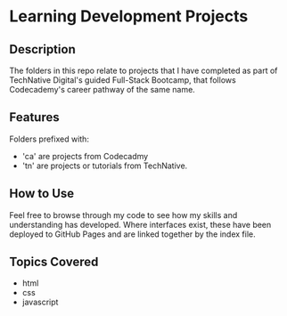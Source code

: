 # Learning Development Projects

## Description
The folders in this repo relate to projects that I have completed as part of TechNative Digital's guided Full-Stack Bootcamp, that follows Codecademy's career pathway of the same name.

## Features
Folders prefixed with:
+ 'ca' are projects from Codecadmy
+ 'tn' are projects or tutorials from TechNative.

## How to Use
Feel free to browse through my code to see how my skills and understanding has developed.
Where interfaces exist, these have been deployed to GitHub Pages and are linked together by the index file.

## Topics Covered
+ html
+ css
+ javascript
